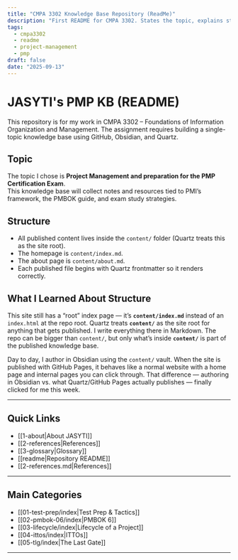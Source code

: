 ```yaml
---
title: "CMPA 3302 Knowledge Base Repository (ReadMe)"
description: "First README for CMPA 3302. States the topic, explains structure, and points to the live site."
tags:
  - cmpa3302
  - readme
  - project-management
  - pmp
draft: false
date: "2025-09-13"
---
```

# JASYTI's PMP KB (README)

This repository is for my work in CMPA 3302 – Foundations of Information Organization and Management.  The assignment requires building a single-topic knowledge base using GitHub, Obsidian, and Quartz.
## Topic
The topic I chose is **Project Management and preparation for the PMP Certification Exam**.  
This knowledge base will collect notes and resources tied to PMI’s framework, the PMBOK guide, and exam study strategies.
## Structure
- All published content lives inside the `content/` folder (Quartz treats this as the site root).
- The homepage is `content/index.md`.
- The about page is `content/about.md`.
- Each published file begins with Quartz frontmatter so it renders correctly.
## What I Learned About Structure

This site still has a “root” index page — it’s **`content/index.md`** instead of an `index.html` at the repo root. Quartz treats **`content/`** as the site root for anything that gets published. I write everything there in Markdown. The repo can be bigger than `content/`, but only what’s inside **`content/`** is part of the published knowledge base.

Day to day, I author in Obsidian using the `content/` vault. When the site is published with GitHub Pages, it behaves like a normal website with a home page and internal pages you can click through. That difference — authoring in Obsidian vs. what Quartz/GitHub Pages actually publishes — finally clicked for me this week.

---
## Quick Links
- [[1-about|About JASYTI]]
- [[2-references|References]]
- [[3-glossary|Glossary]]
- [[readme|Repository README]]
- [[2-references.md|References]]

---
## Main Categories
- [[01-test-prep/index|Test Prep & Tactics]]
- [[02-pmbok-06/index|PMBOK 6]]
- [[03-lifecycle/index|Lifecycle of a Project]]
- [[04-ittos/index|ITTOs]]
- [[05-tlg/index|The Last Gate]]

---
